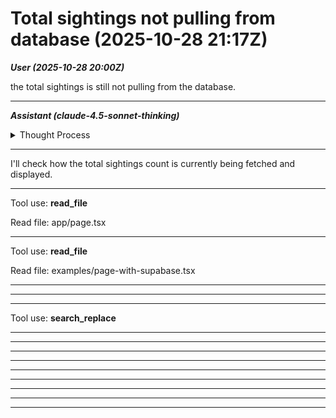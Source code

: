 <!-- Generated by SpecStory -->

<!-- cursor Session 0026cbd4-cb07-45bb-9d16-5be9c3cba442 (2025-10-28 21:17Z) -->

# Total sightings not pulling from database (2025-10-28 21:17Z)

_**User (2025-10-28 20:00Z)**_

the total sightings is still not pulling from the database.



---

_**Assistant (claude-4.5-sonnet-thinking)**_

<think><details><summary>Thought Process</summary>The user is saying that the total sightings count is not pulling from the database. Based on the screenshot, I can see a "Total Sightings: 1,000" display. The user has been working with Supabase based on the files they've been viewing.

Let me first look at the currently open file and the main page to understand what's happening with the sightings count.

I should:
1. Read the examples/page-with-supabase.tsx file (currently open)
2. Read the main app/page.tsx file 
3. Check how the total sightings is being fetched

Let me start by reading these files to understand the current implementation.</details></think>

---

I'll check how the total sightings count is currently being fetched and displayed.

---

Tool use: **read_file**

Read file: app/page.tsx

---

Tool use: **read_file**

Read file: examples/page-with-supabase.tsx

---



---



---

Tool use: **search_replace**

---



---



---



---



---



---



---



---



---

